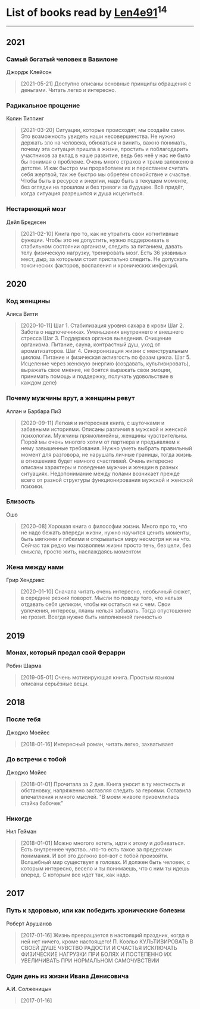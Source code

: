 # List of books read by [Len4e91](http://openid.yandex.ru/Len4e91/)<sup>14</sup>
---

## 2021

### Самый богатый человек в Вавилоне
Джордж Клейсон
> [2021-05-21] Доступно описаны основные принципы обращения с деньгами. Читать легко и интересно.


### Радикальное прощение
Колин Типпинг
> [2021-03-20] Ситуации, которые происходят, мы создаём сами. Это возможность увидеть наши несовершенства. Не нужно держать зло на человека, обижаться и винить, важно понимать, почему эта ситуация пришла в жизни, простить и поблагодарить участников за вклад в наше развитие, ведь без неё у нас не было бы понимая о проблеме. Очень много страхов и трамв заложено в детстве. И как быстро мы проработаем их и перестанем считать себя жертвой, так же быстро мы обретем спокойствие и счастье. Чтобы быть в ресурсе и энергии, надо быть в текущем моменте, без оглядки на прошлом и без тревоги за будущее. Всё придёт, когда ситуация разрешится и душа исцелиться.


### Нестареющий мозг
Дейл Бредесен
> [2021-02-10] Книга про то, как не утратить свои когнитивные функции. Чтобы это не допустить, нужно поддерживать в стабильном состоянии организм, следить за питанием, давать телу физическую нагрузку, тренировать мозг. Есть 36 уязвимых мест, дыр, за которыми стоит пристально следить. Не допускать токсических факторов, воспаления и хронических инфекций.



## 2020

### Код женщины
Алиса Витти
> [2020-10-11] Шаг 1. Стабилизация уровня сахара в крови
> Шаг 2. Забота о надпочечниках. Уменьшения внутреннего и внешнего стресса
> Шаг 3. Поддержка органов выведения. Очищение организма. Питание, сауна, контрастный душ, уход от ароматизаторов. 
> Шаг 4. Синхронизация жизни с менструальным циклом. Питание и физическая активгость по фазам цикла. 
> Шаг 5. Исцеление через женскую энергию (создавать, культивировать), выражать свое мнение, не боятся выражать свои эмоции, принимать помощь и поддержку, получать удовольствие в каждом деле)


### Почему мужчины врут, а женщины ревут
Аллан и Барбара ПиЗ
> [2020-09-11] Легкая и интересная книга, с шуточками и забавными историями. Описаны различия в мужской и женской психологии. Мужчины прямолинейны, женщины чувствительны. Порой мы очень многого хотим от партнера и предъявляем к нему завышенные требования. Нужно уметь выбрать правильный момент для разговора, не нарушать личные границы, тогда жизнь в отношениях будет намного счастливей. Очень интересно описаны характеры и поведение мужчин и женщин в разных ситуациях. Недопонимание между полами возникает прежде всего от разной структуры функционирования мужской и женской психики.


### Близость
Ошо
> [2020-08] Хорошая книга о философии жизни. Много про то, что не надо бежать впереди жизни, нужно научится ценить моменты, быть мягкими и гибкими и открываться миру несмотря ни на что. Сейчас так редко мы позволяем жизни просто течь, без цели, без смысла, просто жить, наслаждаясь моментом


### Жена между нами
Грир Хендрикс
> [2020-01-10] Сначала читать очень интересно, необычный сюжет, в середине резкий поворот. Мысли по поводу того, что нельзя отдавать себя целиком, чтобы ни остаться ни с чем. Свои увлечения, интересы, планы нельзя забывать. Тогда опустошение не грозит. Всегда нужно быть наполненной личностью



## 2019

### Монах, который продал свой Ферарри
Робин Шарма
> [2019-05-01] Очень мотивирующая книга. Простым языком описаны серьёзные вещи.



## 2018

### После тебя
Джоджо Моейес
> [2018-01-16] Интересный роман, читать легко, захватывает


### До встречи с тобой
Джоджо Мойес
> [2018-01-01] Прочитала за 2 дня. Книга уносит в ту местность и обстановку, напряженно заставляя следить за героями. Оставила впечатления и много мыслей. "В моем животе приземлилась стайка бабочек"


### Никогде
Нил Гейман
> [2018-01-01] Можно многого хотеть, идти к этому и добиваться. Есть внутреннее чувство...что-то есть такое за пределами понимания. И вот это должно вот-вот с тобой произойти. Волшебный мир существует в головах. И должен быть человек, с которым интересно, весело и ты понимаешь, что с ним ты идешь вперед. С которым все идет так, как надо.



## 2017

### Путь к здоровью, или как победить хронические болезни
Роберт Арушанов
> [2017-01-16] Жизнь превращается в настоящий праздник, когда в ней нет ничего, кроме настоящего!
> П. Коэльо
> КУЛЬТИВИРОВАТЬ В СВОЕЙ ДУШЕ ЧУВСТВО РАДОСТИ И СЧАСТЬЯ
> ИСКЛЮЧАТЬ ФИЗИЧЕСКИЕ НАГРУЗКИ ПРИ БОЛЯХ И ПОСТЕПЕННО ИХ УВЕЛИЧИВАТЬ ПРИ НОРМАЛЬНОМ САМОЧУВСТВИИ


### Один день из жизни Ивана Денисовича
А.И. Солженицын
> [2017-01-16] 



